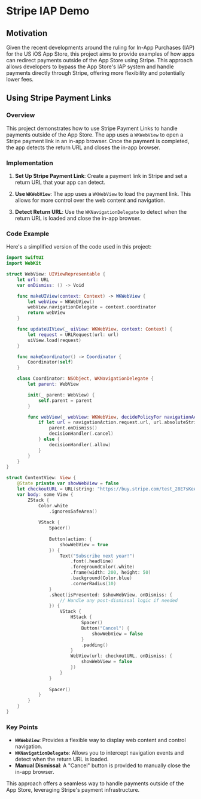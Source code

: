 # Stripe IAP Demo

## Motivation

Given the recent developments around the ruling for In-App Purchases (IAP) for the US iOS App Store, this project aims to provide examples of how apps can redirect payments outside of the App Store using Stripe. This approach allows developers to bypass the App Store's IAP system and handle payments directly through Stripe, offering more flexibility and potentially lower fees.

## Using Stripe Payment Links

### Overview

This project demonstrates how to use Stripe Payment Links to handle payments outside of the App Store. The app uses a `WKWebView` to open a Stripe payment link in an in-app browser. Once the payment is completed, the app detects the return URL and closes the in-app browser.

### Implementation

1. **Set Up Stripe Payment Link**: Create a payment link in Stripe and set a return URL that your app can detect.

2. **Use `WKWebView`**: The app uses a `WKWebView` to load the payment link. This allows for more control over the web content and navigation.

3. **Detect Return URL**: Use the `WKNavigationDelegate` to detect when the return URL is loaded and close the in-app browser.

### Code Example

Here's a simplified version of the code used in this project:

```swift
import SwiftUI
import WebKit

struct WebView: UIViewRepresentable {
    let url: URL
    var onDismiss: () -> Void

    func makeUIView(context: Context) -> WKWebView {
        let webView = WKWebView()
        webView.navigationDelegate = context.coordinator
        return webView
    }

    func updateUIView(_ uiView: WKWebView, context: Context) {
        let request = URLRequest(url: url)
        uiView.load(request)
    }

    func makeCoordinator() -> Coordinator {
        Coordinator(self)
    }

    class Coordinator: NSObject, WKNavigationDelegate {
        let parent: WebView

        init(_ parent: WebView) {
            self.parent = parent
        }

        func webView(_ webView: WKWebView, decidePolicyFor navigationAction: WKNavigationAction, decisionHandler: @escaping (WKNavigationActionPolicy) -> Void) {
            if let url = navigationAction.request.url, url.absoluteString.contains("your-return-url.com") {
                parent.onDismiss()
                decisionHandler(.cancel)
            } else {
                decisionHandler(.allow)
            }
        }
    }
}

struct ContentView: View {
    @State private var showWebView = false
    let checkoutURL = URL(string: "https://buy.stripe.com/test_28E7sKeAo1qs1Td7umefC1f")!
    var body: some View {
        ZStack {
            Color.white
                .ignoresSafeArea()
            
            VStack {
                Spacer()
                
                Button(action: {
                    showWebView = true
                }) {
                    Text("Subscribe next year!")
                        .font(.headline)
                        .foregroundColor(.white)
                        .frame(width: 200, height: 50)
                        .background(Color.blue)
                        .cornerRadius(10)
                }
                .sheet(isPresented: $showWebView, onDismiss: {
                    // Handle any post-dismissal logic if needed
                }) {
                    VStack {
                        HStack {
                            Spacer()
                            Button("Cancel") {
                                showWebView = false
                            }
                            .padding()
                        }
                        WebView(url: checkoutURL, onDismiss: {
                            showWebView = false
                        })
                    }
                }
                
                Spacer()
            }
        }
    }
}
```

### Key Points

- **`WKWebView`**: Provides a flexible way to display web content and control navigation.
- **`WKNavigationDelegate`**: Allows you to intercept navigation events and detect when the return URL is loaded.
- **Manual Dismissal**: A "Cancel" button is provided to manually close the in-app browser.

This approach offers a seamless way to handle payments outside of the App Store, leveraging Stripe's payment infrastructure. 
